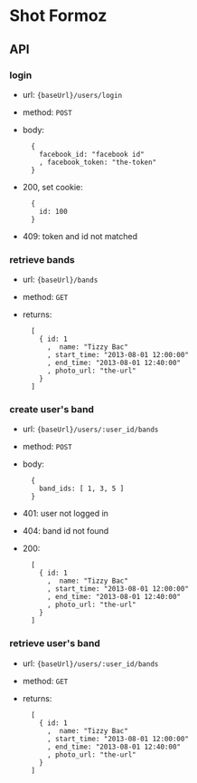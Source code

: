 Shot Formoz
================

## API

### login
- url: `{baseUrl}/users/login`
- method: `POST`
- body: 

        {
          facebook_id: "facebook id"
          , facebook_token: "the-token"
        }

- 200, set cookie: 

        {
          id: 100
        }

- 409: token and id not matched

### retrieve bands
- url: `{baseUrl}/bands`
- method: `GET`
- returns:

        [
          { id: 1
            ,  name: "Tizzy Bac"
            , start_time: "2013-08-01 12:00:00"
            , end_time: "2013-08-01 12:40:00" 
            , photo_url: "the-url"
          }
        ]


### create user's band 
- url: `{baseUrl}/users/:user_id/bands`
- method: `POST`
- body: 

        {
          band_ids: [ 1, 3, 5 ]
        }

- 401: user not logged in
- 404: band id not found
- 200: 

        [
          { id: 1
            ,  name: "Tizzy Bac"
            , start_time: "2013-08-01 12:00:00"
            , end_time: "2013-08-01 12:40:00" 
            , photo_url: "the-url"
          }
        ]

### retrieve user's band
- url: `{baseUrl}/users/:user_id/bands`
- method: `GET`
- returns:

        [
          { id: 1
            ,  name: "Tizzy Bac"
            , start_time: "2013-08-01 12:00:00"
            , end_time: "2013-08-01 12:40:00" 
            , photo_url: "the-url"
          }
        ]

